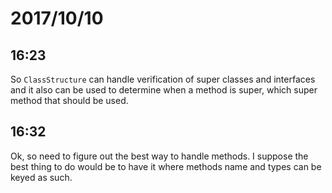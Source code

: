 # 2017/10/10

## 16:23

So `ClassStructure` can handle verification of super classes and interfaces
and it also can be used to determine when a method is super, which super
method that should be used.

## 16:32

Ok, so need to figure out the best way to handle methods. I suppose the best
thing to do would be to have it where methods name and types can be keyed
as such.
